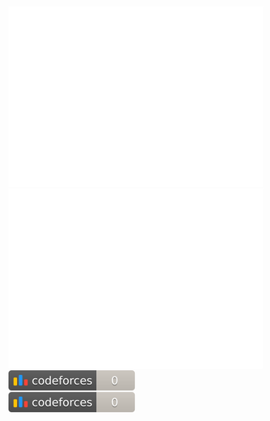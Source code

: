 <a href="https://github.com/AprilNEA/cf-stats">
<img src="https://raw.githubusercontent.com/AprilNEA/cf-stats/main/output/light_card.svg#gh-dark-mode-only" />
<img src="https://raw.githubusercontent.com/AprilNEA/cf-stats/main/output/light_card.svg" />
</a>
<br/>
<a href="https://github.com/AprilNEA/cf-stats">
<img src="https://raw.githubusercontent.com/AprilNEA/cf-stats/main/output/max_rating.svg" />
<img src="https://raw.githubusercontent.com/AprilNEA/cf-stats/main/output/rating.svg" />
</a>